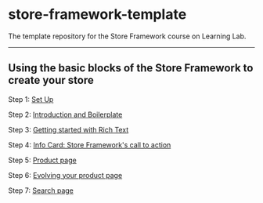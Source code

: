 # store-framework-template
The template repository for the Store Framework course on Learning Lab.

<hr/>

## Using the basic blocks of the Store Framework to create your store

Step 1: [Set Up](https://learn.vtex.com/docs/course-basic-blocks-step00setup-lang-en)

Step 2: [Introduction and Boilerplate](https://learn.vtex.com/docs/course-basic-blocks-step01intro-lang-en)

Step 3: [Getting started with Rich Text](https://learn.vtex.com/docs/course-basic-blocks-step02richtext-lang-en)

Step 4: [Info Card: Store Framework's call to action](https://learn.vtex.com/docs/course-basic-blocks-step03infocard-lang-en)

Step 5: [Product page](https://learn.vtex.com/docs/course-basic-blocks-step04pdp-lang-en)

Step 6: [Evolving your product page](https://learn.vtex.com/docs/course-basic-blocks-step05pdp2-lang-en)

Step 7: [Search page](https://learn.vtex.com/docs/course-basic-blocks-step06search-lang-en)
